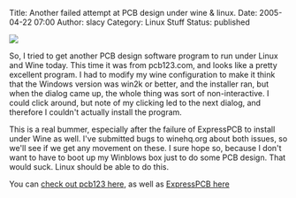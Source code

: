 Title: Another failed attempt at PCB design under wine & linux.
Date: 2005-04-22 07:00
Author: slacy
Category: Linux Stuff
Status: published

![](http://www.pcb123.com/images/new_index/logo.jpg)

So, I tried to get another PCB design software program to run under
Linux and Wine today. This time it was from pcb123.com, and looks like a
pretty excellent program. I had to modify my wine configuration to make
it think that the Windows version was win2k or better, and the installer
ran, but when the dialog came up, the whole thing was sort of
non-interactive. I could click around, but note of my clicking led to
the next dialog, and therefore I couldn't actually install the program.

This is a real bummer, especially after the failure of ExpressPCB to
install under Wine as well. I've submitted bugs to winehq.org about both
issues, so we'll see if we get any movement on these. I sure hope so,
because I don't want to have to boot up my Winblows box just to do some
PCB design. That would suck. Linux should be able to do this.

You can [check out pcb123 here](http://pcb123.com/), as well as
[ExpressPCB here](http://expresspcb.com/)  
  

